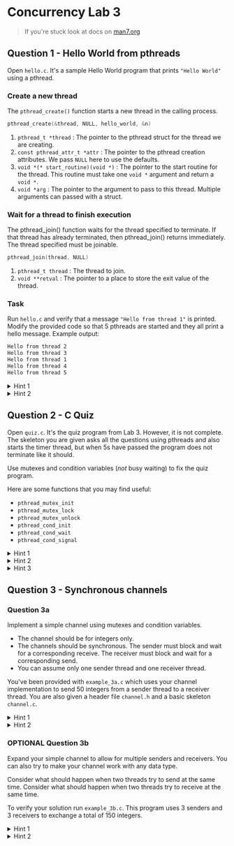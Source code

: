 # Concurrency Lab 3

> If you're stuck look at docs on [man7.org](http://man7.org/linux/man-pages/man7/pthreads.7.html)

## Question 1 - Hello World from pthreads

Open `hello.c`. It's a sample Hello World program that prints `"Hello World"` using a pthread.

### Create a new thread

The `pthread_create()` function starts a new thread in the calling process.

```c
pthread_create(&thread, NULL, hello_world, &n)
```

1) `pthread_t *thread` : The pointer to the pthread struct for the thread we are creating.
2) `const pthread_attr_t *attr` : The pointer to the pthread creation attributes. We pass `NULL` here to use the defaults.
3) `void *(* start_routine)(void *)` : The pointer to the start routine for the thread. This routine must take one `void *` argument and return a `void *`.
4) `void *arg` : The pointer to the argument to pass to this thread. Multiple arguments can passed with a struct.

### Wait for a thread to finish execution

The pthread_join() function waits for the thread specified to terminate. If that thread has already terminated, then pthread_join() returns immediately. The thread specified must be joinable.

```c
pthread_join(thread, NULL)
```

1) `pthread_t thread` : The thread to join.
2) `void **retval` : The pointer to a place to store the exit value of the thread.

### Task

Run `hello.c` and verify that a message `"Hello from thread 1"` is printed. Modify the provided code so that 5 pthreads are started and they all print a hello message. Example output:

```bash
Hello from thread 2
Hello from thread 3
Hello from thread 1
Hello from thread 4
Hello from thread 5
```

<details>
    <summary>Hint 1</summary>

You should only need to modify the `main()` function.

</details>

<details>
    <summary>Hint 2</summary>

Be careful with your memory management. Make sure that the value the argument pointer points to is still valid when the thread tries to access it.

</details>

## Question 2 - C Quiz

Open `quiz.c`. It's the quiz program from Lab 3. However, it is not complete. The skeleton you are given asks all the questions using pthreads and also starts the timer thread, but when 5s have passed the program does not terminate like it should.

Use mutexes and condition variables (*not* busy waiting) to fix the quiz program.

Here are some functions that you may find useful:

- `pthread_mutex_init`
- `pthread_mutex_lock`
- `pthread_mutex_unlock`
- `pthread_cond_init`
- `pthread_cond_wait`
- `pthread_cond_signal`

<details>
    <summary>Hint 1</summary>

You should no longer be using `pthread_join`.

</details>

<details>
    <summary>Hint 2</summary>

Our solution uses 1 mutex and 1 condition variable. You can use one condition variable to wait on both of your conditions (timer and quiz answer).

</details>

<details>
    <summary>Hint 3</summary>

Your timer should notify your condition variable when the 5s have elapsed.

</details>

## Question 3 - Synchronous channels

### Question 3a

Implement a simple channel using mutexes and condition variables.

- The channel should be for integers only.
- The channels should be synchronous. The sender must block and wait for a corresponding receive. The receiver must block and wait for a corresponding send.
- You can assume only one sender thread and one receiver thread.

You've been provided with `example_3a.c` which uses your channel implementation to send 50 integers from a sender thread to a receiver thread. You are also given a header file `channel.h` and a basic skeleton `channel.c`.

<details>
    <summary>Hint 1</summary>

This is easily achievable with 1 mutex and 2 condition variables.

</details>

<details>
    <summary>Hint 2</summary>

Use one condition variable for when the sender is waiting for the receiver. Another for when a receiver is waiting for a sender.

Use a mutex to protect your struct from race conditions.

</details>

### OPTIONAL Question 3b

Expand your simple channel to allow for multiple senders and receivers. You can also try to make your channel work with any data type.

Consider what should happen when two threads try to send at the same time.
Consider what should happen when two threads try to receive at the same time.

To verify your solution run `example_3b.c`. This program uses 3 senders and 3 receivers to exchange a total of 150 integers.

<details>
    <summary>Hint 1</summary>

You should keep track of how many threads are trying to send to the channel and how many threads are trying to receive from the channel.

</details>

<details>
    <summary>Hint 2</summary>

To support any data type allow copying of any `void *` to your channel bufffer. Keep track of the length of the contents in the buffer. Your receive function needs to say how many bytes have been received.

</details>
